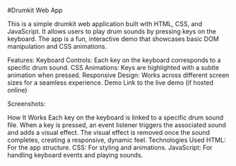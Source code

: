 #Drumkit Web App

This is a simple drumkit web application built with HTML, CSS, and JavaScript. It allows users to play drum sounds by pressing keys on the keyboard. The app is a fun, interactive demo that showcases basic DOM manipulation and CSS animations.

Features:
Keyboard Controls: Each key on the keyboard corresponds to a specific drum sound.
CSS Animations: Keys are highlighted with a subtle animation when pressed.
Responsive Design: Works across different screen sizes for a seamless experience.
Demo
Link to the live demo (if hosted online)

Screenshots:

How It Works
Each key on the keyboard is linked to a specific drum sound file.
When a key is pressed, an event listener triggers the associated sound and adds a visual effect.
The visual effect is removed once the sound completes, creating a responsive, dynamic feel.
Technologies Used
HTML: For the app structure.
CSS: For styling and animations.
JavaScript: For handling keyboard events and playing sounds.
